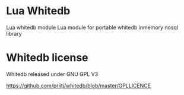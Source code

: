 # Lua Whitedb

Lua whitedb module
Lua module for portable whitedb inmemory nosql library


# Whitedb license
Whitedb released under GNU GPL V3

https://github.com/priitj/whitedb/blob/master/GPLLICENCE
